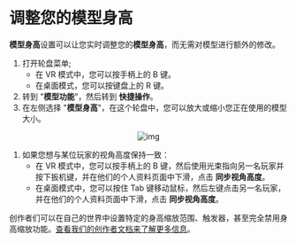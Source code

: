 # 调整您的模型身高

**模型身高**设置可以让您实时调整您的**模型身高**，而无需对模型进行额外的修改。

1. 打开轮盘菜单;
    - 在 VR 模式中，您可以按手柄上的 B 键。
    - 在桌面模式，您可以按键盘上的 R 键。
2. 转到 "**模型功能**"，然后转到 **快捷操作**。
3. 在左侧选择 "**模型身高**"，在这个轮盘中，您可以放大或缩小您正在使用的模型大小。

<center>

![img](/docs.vrchat.com/images/adjusting-your-avatars-height-1.png)

</center>

1. 如果您想与某位玩家的视角高度保持一致：
    - 在 VR 模式中，您可以按手柄上的 B 键，然后使用光束指向另一名玩家并按下扳机键，并在他们的个人资料页面中下滑，点击 **同步视角高度**。
    - 在桌面模式中，您可以按住 Tab 键移动鼠标，然后左键点击另一名玩家，并在他们的个人资料页面中下滑，点击 **同步视角高度**。

创作者们可以在自己的世界中设置特定的身高缩放范围、触发器，甚至完全禁用身高缩放功能。[查看我们的创作者文档来了解更多信息](/creators.vrchat.com/worlds/udon/players/player-avatar-scaling)。

